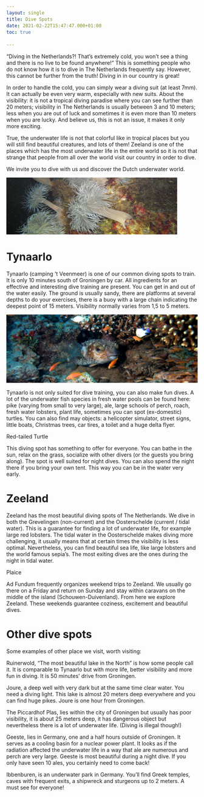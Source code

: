 ```yaml
---
layout: single
title: Dive Spots
date: 2021-02-22T15:47:47.000+01:00
toc: true

---
```

“Diving in the Netherlands?! That’s extremely cold, you won’t see a thing and there is no live to be found anywhere!” This is something people who do not know how it is to dive in The Netherlands frequently say. However, this cannot be further from the truth! Diving in in our country is great!

In order to handle the cold, you can simply wear a diving suit (at least 7mm). It can actually be even very warm, especially with new suits. About the visibility: it is not a tropical diving paradise where you can see further than 20 meters; visibility in The Netherlands is usually between 3 and 10 meters; less when you are out of luck and sometimes it is even more than 10 meters when you are lucky. And believe us, this is not an issue, it makes it only more exciting.

True, the underwater life is not that colorful like in tropical places but you will still find beautiful creatures, and lots of them! Zeeland is one of the places which has the most underwater life in the entire world so it is not that strange that people from all over the world visit our country in order to dive.

We invite you to dive with us and discover the Dutch underwater world.

![](assets/anemoon2.jpg)

# Tynaarlo

Tynaarlo (camping ’t Veenmeer) is one of our common diving spots to train. It is only 10 minutes south of Groningen by car.
All ingredients for an effective and interesting dive training are present. You can get in and out of the water easily. The ground is usually sandy, there are platforms at several depths to do your exercises, there is a buoy with a large chain indicating the deepest point of 15 meters. Visibility normally varies from 1,5 to 5 meters.

![](assets/img/dscn8293kopie.jpg)

Tynaarlo is not only suited for dive training, you can also make fun dives. A lot of the underwater fish species in fresh water pools can be found here: pike (varying from small to very large), ale, large schools of perch, roach, fresh water lobsters, plant life, sometimes you can spot (ex-domestic) turtles. You can also find may objects: a helicopter simulator, street signs, little boats, Christmas trees, car tires, a toilet and a huge delta flyer.

Red-tailed Turtle

This diving spot has something to offer for everyone. You can bathe in the sun, relax on the grass, socialize with other divers (or the guests you bring along). The spot is well suited for night dives. You can also spend the night there if you bring your own tent. This way you can be in the water very early.

# Zeeland

Zeeland has the most beautiful diving spots of The Netherlands. We dive in both the Grevelingen (non-current) and the Oosterschelde (current / tidal water). This is a guarantee for finding a lot of underwater life, for example large red lobsters. The tidal water in the Oosterschelde makes diving more challenging, it usually means that at certain times the visibility is less optimal. Nevertheless, you can find beautiful sea life, like large lobsters and the world famous sepia’s. The most exiting dives are the ones during the night in tidal water.

Plaice

Ad Fundum frequently organizes weekend trips to Zeeland. We usually go there on a Friday and return on Sunday and stay within caravans on the middle of the island (Schouwen-Duivenland). From here we explore Zeeland. These weekends guarantee coziness, excitement and beautiful dives.

# Other dive spots

Some examples of other place we visit, worth visiting:

Ruinerwold, “The most beautiful lake in the North” is how some people call it. It is comparable to Tynaarlo but with more life, better visibility and more fun in diving. It is 50 minutes’ drive from Groningen.

Joure, a deep well with very dark but at the same time clear water. You need a diving light. This lake is almost 20 meters deep everywhere and you can find huge pikes. Joure is one hour from Groningen.

The Piccardhof Plas, lies within the city of Groningen but usually has poor visibility, it is about 25 meters deep, it has dangerous object but nevertheless there is a lot of underwater life. (Diving is illegal though!)

Geeste, lies in Germany, one and a half hours outside of Groningen. It serves as a cooling basin for a nuclear power plant. It looks as if the radiation affected the underwater life in a way that ale are numerous and perch are very large. Geeste is most beautiful during a night dive. If you only have seen 10 ales, you certainly need to come back!

Ibbenburen, is an underwater park in Germany. You’ll find Greek temples, caves with frequent exits, a shipwreck and sturgeons up to 2 meters. A must see for everyone!